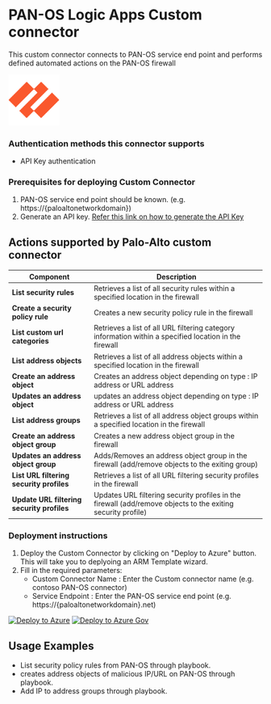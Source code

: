 # PAN-OS Logic Apps Custom connector

This custom connector connects to PAN-OS service end point and performs defined automated actions on the PAN-OS firewall

  <img src="./PAN-OS_CustomConnector.png" alt="drawing" width="20%"/>

### Authentication methods this connector supports

*  API Key authentication

### Prerequisites for deploying Custom Connector
1. PAN-OS service end point should be known. (e.g.  https://{paloaltonetworkdomain})
2. Generate an API key. [Refer this link on how to generate the API Key](https://paloaltolactest.trafficmanager.net/restapi-doc/#tag/key-generation)


## Actions supported by Palo-Alto custom connector

| **Component** | **Description** |
| --------- | -------------- |
| **List security rules** | Retrieves a list of all security rules within a specified location in the firewall|
| **Create a security policy rule** | Creates a new security policy rule in the firewall|
| **List custom url categories** | Retrieves a list of all URL filtering category information within a specified location in the firewall|
| **List address objects** | Retrieves a list of all address objects within a specified location in the firewall|
| **Create an address object** |Creates an address object depending on type : IP address or URL address|
| **Updates an address object** |updates an address object depending on type : IP address or URL address|
| **List address groups** | Retrieves a list of all address object groups within a specified location in the firewall|
| **Create an address object group** | Creates a new address object group in the firewall|
| **Updates an address object group** | Adds/Removes an address object group in the firewall (add/remove objects to the exiting group)  |
| **List URL filtering security profiles** | Retrieves a list of all URL filtering security profiles in the firewall|
| **Update URL filtering security profiles** | Updates URL filtering security profiles in the firewall (add/remove objects to the exiting security profile) |<br><br>
### Deployment instructions
1. Deploy the Custom Connector by clicking on "Deploy to Azure" button. This will take you to deplyoing an ARM Template wizard.
2. Fill in the required parameters:
    * Custom Connector Name : Enter the Custom connector name (e.g. contoso PAN-OS connector)
    * Service Endpoint : Enter the PAN-OS service end point (e.g. https://{paloaltonetworkdomain}.net)

[![Deploy to Azure](https://aka.ms/deploytoazurebutton)](https://portal.azure.com/#create/Microsoft.Template/uri/https%3A%2F%2Fraw.githubusercontent.com%2FAzure%2FAzure-Sentinel%2Fmaster%2FPlaybooks%2FPaloAlto-PAN-OS%2FPaloAltoCustomConnector%2Fazuredeploy.json)
[![Deploy to Azure Gov](https://aka.ms/deploytoazuregovbutton)](https://portal.azure.us/#create/Microsoft.Template/uri/https%3A%2F%2Fraw.githubusercontent.com%2FAzure%2FAzure-Sentinel%2Fmaster%2FPlaybooks%2FPaloAlto-PAN-OS%2FPaloAltoCustomConnector%2Fazuredeploy.json)

## Usage Examples
* List security policy rules from PAN-OS through playbook.
* creates address objects of malicious IP/URL on PAN-OS through playbook.
* Add IP to address groups through playbook.



